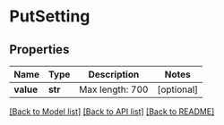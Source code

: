 # PutSetting

## Properties
Name | Type | Description | Notes
------------ | ------------- | ------------- | -------------
**value** | **str** | Max length: 700 | [optional] 

[[Back to Model list]](../README.md#documentation-for-models) [[Back to API list]](../README.md#documentation-for-api-endpoints) [[Back to README]](../README.md)


